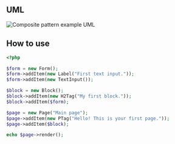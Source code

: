 ## UML

![Composite pattern example UML](https://raw.githubusercontent.com/bilyiv/design-patterns-php-examples/master/CompositePattern/RendererExample/uml.png)

## How to use
```php
<?php

$form = new Form();
$form->addItem(new Label("First text input."));
$form->addItem(new TextInput());

$block = new Block();
$block->addItem(new H2Tag("My first block."));
$block->addItem($form);

$page = new Page("Main page");
$page->addItem(new PTag("Hello! This is your first page."));
$page->addItem($block);

echo $page->render();
```
